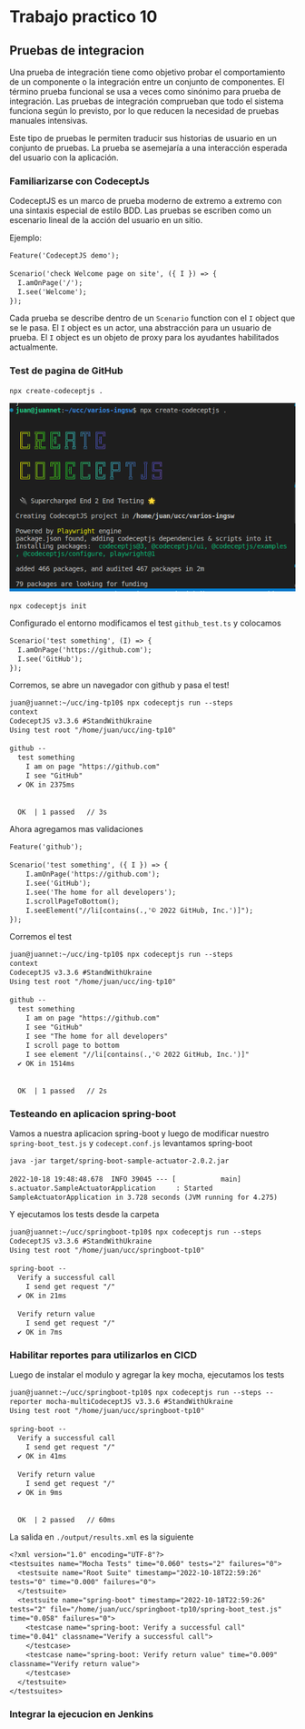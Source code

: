 # Trabajo practico 10

## Pruebas de integracion

Una prueba de integración tiene como objetivo probar el comportamiento de un componente o la integración entre un conjunto de componentes. El término prueba funcional se usa a veces como sinónimo para prueba de integración. Las pruebas de integración comprueban que todo el sistema funciona según lo previsto, por lo que reducen la necesidad de pruebas manuales intensivas.

Este tipo de pruebas le permiten traducir sus historias de usuario en un conjunto de pruebas. La prueba se asemejaría a una interacción esperada del usuario con la aplicación.

### Familiarizarse con CodeceptJs

CodeceptJS es un marco de prueba moderno de extremo a extremo con una sintaxis especial de estilo BDD. Las pruebas se escriben como un escenario lineal de la acción del usuario en un sitio.

Ejemplo:

```
Feature('CodeceptJS demo');

Scenario('check Welcome page on site', ({ I }) => {
  I.amOnPage('/');
  I.see('Welcome');
});
```

Cada prueba se describe dentro de un `Scenario` function con el `I` object que se le pasa. El `I` object es un actor, una abstracción para un usuario de prueba. El `I` object es un objeto de proxy para los ayudantes habilitados actualmente.

### Test de pagina de GitHub

```
npx create-codeceptjs .
```

![](screenshots/tp10-1.png)

```
npx codeceptjs init
```

Configurado el entorno modificamos el test `github_test.ts` y colocamos

```
Scenario('test something', (I) => {
  I.amOnPage('https://github.com');
  I.see('GitHub');
});
```

Corremos, se abre un navegador con github y pasa el test!

```
juan@juannet:~/ucc/ing-tp10$ npx codeceptjs run --steps
context
CodeceptJS v3.3.6 #StandWithUkraine
Using test root "/home/juan/ucc/ing-tp10"

github --
  test something
    I am on page "https://github.com"
    I see "GitHub"
  ✔ OK in 2375ms


  OK  | 1 passed   // 3s
```

Ahora agregamos mas validaciones

```
Feature('github');

Scenario('test something', ({ I }) => {
    I.amOnPage('https://github.com');
    I.see('GitHub');
    I.see('The home for all developers');
    I.scrollPageToBottom();
    I.seeElement("//li[contains(.,'© 2022 GitHub, Inc.')]");
});

```

Corremos el test

```
juan@juannet:~/ucc/ing-tp10$ npx codeceptjs run --steps
context
CodeceptJS v3.3.6 #StandWithUkraine
Using test root "/home/juan/ucc/ing-tp10"

github --
  test something
    I am on page "https://github.com"
    I see "GitHub"
    I see "The home for all developers"
    I scroll page to bottom
    I see element "//li[contains(.,'© 2022 GitHub, Inc.')]"
  ✔ OK in 1514ms


  OK  | 1 passed   // 2s
```

### Testeando en aplicacion spring-boot

Vamos a nuestra aplicacion spring-boot y luego de modificar nuestro `spring-boot_test.js` y `codecept.conf.js` levantamos spring-boot

```
java -jar target/spring-boot-sample-actuator-2.0.2.jar

2022-10-18 19:48:48.678  INFO 39045 --- [           main] s.actuator.SampleActuatorApplication     : Started SampleActuatorApplication in 3.728 seconds (JVM running for 4.275)

```

Y ejecutamos los tests desde la carpeta

```
juan@juannet:~/ucc/springboot-tp10$ npx codeceptjs run --steps
CodeceptJS v3.3.6 #StandWithUkraine
Using test root "/home/juan/ucc/springboot-tp10"

spring-boot --
  Verify a successful call
    I send get request "/"
  ✔ OK in 21ms

  Verify return value
    I send get request "/"
  ✔ OK in 7ms
```

### Habilitar reportes para utilizarlos en CICD

Luego de instalar el modulo y agregar la key mocha, ejecutamos los tests

```
juan@juannet:~/ucc/springboot-tp10$ npx codeceptjs run --steps --reporter mocha-multiCodeceptJS v3.3.6 #StandWithUkraine
Using test root "/home/juan/ucc/springboot-tp10"

spring-boot --
  Verify a successful call
    I send get request "/"
  ✔ OK in 41ms

  Verify return value
    I send get request "/"
  ✔ OK in 9ms


  OK  | 2 passed   // 60ms
```

La salida en `./output/results.xml` es la siguiente

```
<?xml version="1.0" encoding="UTF-8"?>
<testsuites name="Mocha Tests" time="0.060" tests="2" failures="0">
  <testsuite name="Root Suite" timestamp="2022-10-18T22:59:26" tests="0" time="0.000" failures="0">
  </testsuite>
  <testsuite name="spring-boot" timestamp="2022-10-18T22:59:26" tests="2" file="/home/juan/ucc/springboot-tp10/spring-boot_test.js" time="0.058" failures="0">
    <testcase name="spring-boot: Verify a successful call" time="0.041" classname="Verify a successful call">
    </testcase>
    <testcase name="spring-boot: Verify return value" time="0.009" classname="Verify return value">
    </testcase>
  </testsuite>
</testsuites>
```

### Integrar la ejecucion en Jenkins
